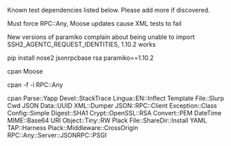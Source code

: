 Known test dependencies listed below. Please add more if discovered.

Must force RPC::Any, Moose updates cause XML tests to fail

New versions of paramiko complain about being unable to import SSH2_AGENTC_REQUEST_IDENTITIES, 1.10.2 works

pip install nose2 jsonrpcbase rsa paramiko==1.10.2

cpan Moose

cpan -f -i RPC::Any

cpan Parse::Yapp Devel::StackTrace Lingua::EN::Inflect Template File::Slurp Cwd JSON Data::UUID XML::Dumper JSON::RPC::Client Exception::Class Config::Simple Digest::SHA1 Crypt::OpenSSL::RSA Convert::PEM DateTime MIME::Base64 URI Object::Tiny::RW Plack File::ShareDir::Install YAML TAP::Harness Plack::Middleware::CrossOrigin RPC::Any::Server::JSONRPC::PSGI
